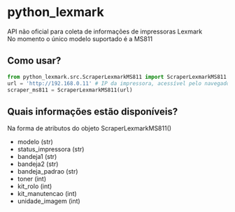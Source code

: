 # python_lexmark
API não oficial para coleta de informações de impressoras Lexmark  
No momento o único modelo suportado é a MS811

## Como usar?

```python
from python_lexmark.src.ScraperLexmarkMS811 import ScraperLexmarkMS811
url = 'http://192.168.0.11' # IP da impressora, acessível pelo navegador
scraper_ms811 = ScraperLexmarkMS811(url)
```

## Quais informações estão disponíveis?
Na forma de atributos do objeto ScraperLexmarkMS811()
- modelo (str)
- status_impressora (str)
- bandeja1 (str)
- bandeja2 (str)
- bandeja_padrao (str)
- toner (int)
- kit_rolo (int)
- kit_manutencao (int)
- unidade_imagem (int)
